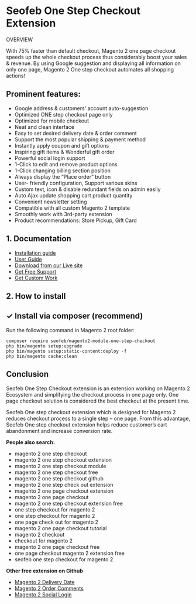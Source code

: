 # Seofeb One Step Checkout Extension
OVERVIEW

With 75% faster than default checkout, Magento 2 one page checkout speeds up the whole checkout process thus considerably boost your sales & revenue. By using Google suggestion and displaying all information on only one page, Magento 2 One step checkout automates all shopping actions!

## Prominent features:

- Google address & customers' account auto-suggestion
- Optimized ONE step checkout page only
- Optimized for mobile checkout
- Neat and clean interface
- Easy to set desired delivery date & order comment
- Support the most popular shipping & payment method
- Instantly apply coupon and gift options
- Inspiring gift items & Wonderful gift order
- Powerful social login support
- 1-Click to edit and remove product options
- 1-Click changing billing section position
- Always display the “Place order” button
- User- friendly configuration, Support various skins
- Custom text, icon & disable redundant fields on admin easily
- Auto Ajax update shopping cart product quantity
- Convenient newsletter setting
- Compatible with all custom Magento 2 template
- Smoothly work with 3rd-party extension
- Product recommendations: Store Pickup, Gift Card


## 1. Documentation

- [Installation guide](https://seofeb.com/magento-2-tutorials/install-magento-2-extension/)
- [User Guide](https://seofeb.com/docs/one-step-checkout/)
- [Download from our Live site](https://seofeb.com/downloads/magento-2-one-step-checkout/)
- [Get Free Support](https://seofeb.com/ask-question/)
- [Get Custom Work](https://seofeb.com/contact)

## 2. How to install


## ✓ Install via composer (recommend)
Run the following command in Magento 2 root folder:

```
composer require seofeb/magento2-module-one-step-checkout
php bin/magento setup:upgrade
php bin/magento setup:static-content:deploy -f
php bin/magento cache:clean
```

## Conclusion

Seofeb One Step Checkout extension is an extension working on Magento 2 Ecosystem and simplifying the checkout process in one page only.  One page checkout solution is considered the best checkout at the present time.

Seofeb One step checkout extension which is designed for Magento 2 reduces checkout process to a single step – one page. From this advantage, Seofeb One step checkout extension helps reduce customer’s cart abandonment and increase conversion rate.

**People also search:**
- magento 2 one step checkout
- magento 2 one step checkout extension
- magento 2 one step checkout module
- magento 2 one step checkout free
- magento 2 one step checkout github
- magento 2 one step check out extension
- magento 2 one page checkout extension
- magento 2 one page checkout
- magento 2 one step checkout extension free
- one step checkout for magento 2
- one step checkout for magento 2
- one page check out for magento 2
- magento 2 one page checkout tutorial
- magento 2 checkout
- checkout for magento 2
- magento 2 one page checkout free
- one page checkout magento 2 extension free
- seofeb one step checkout for magento 2


**Other free extension on Github**
- [Magento 2 Delivery Date](https://github.com/seofeb/module-delivery-date)
- [Magento 2 Order Comments](https://github.com/seofeb/magento2-order-comments)
- [Magento 2 Social Login](https://github.com/seofeb/magento-2-social-login)

